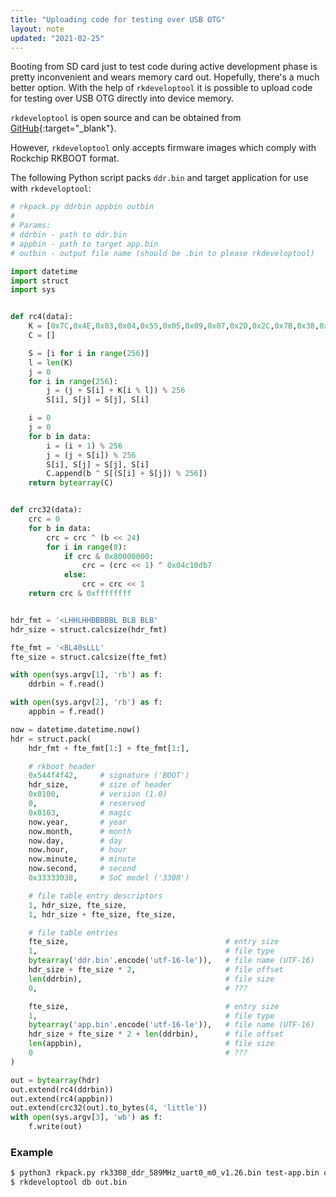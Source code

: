 ```yaml
---
title: "Uploading code for testing over USB OTG"
layout: note
updated: "2021-02-25"
---
```


Booting from SD card just to test code during active development phase is pretty inconvenient and wears memory card out. Hopefully, there's a much better option. With the help of `rkdeveloptool` it is possible to upload code for testing over USB OTG directly into device memory.

`rkdeveloptool` is open source and can be obtained from [GitHub](https://github.com/rockchip-linux/rkdeveloptool){:target="_blank"}.

However, `rkdeveloptool` only accepts firmware images which comply with Rockchip RKBOOT format.

The following Python script packs `ddr.bin` and target application for use with `rkdeveloptool`:

```python
# rkpack.py ddrbin appbin outbin
#
# Params:
# ddrbin - path to ddr.bin
# appbin - path to target app.bin
# outbin - output file name (should be .bin to please rkdeveloptool)

import datetime
import struct
import sys


def rc4(data):
    K = [0x7C,0x4E,0x03,0x04,0x55,0x05,0x09,0x07,0x2D,0x2C,0x7B,0x38,0x17,0x0D,0x17,0x11]
    C = []

    S = [i for i in range(256)]
    l = len(K)
    j = 0
    for i in range(256):
        j = (j + S[i] + K[i % l]) % 256
        S[i], S[j] = S[j], S[i]

    i = 0
    j = 0
    for b in data:
        i = (i + 1) % 256
        j = (j + S[i]) % 256
        S[i], S[j] = S[j], S[i]
        C.append(b ^ S[(S[i] + S[j]) % 256])
    return bytearray(C)


def crc32(data):
    crc = 0
    for b in data:
        crc = crc ^ (b << 24)
        for i in range(8):
            if crc & 0x80000000:
                crc = (crc << 1) ^ 0x04c10db7
            else:
                crc = crc << 1
    return crc & 0xffffffff


hdr_fmt = '<LHHLHHBBBBBL BLB BLB'
hdr_size = struct.calcsize(hdr_fmt)

fte_fmt = '<BL40sLLL'
fte_size = struct.calcsize(fte_fmt)

with open(sys.argv[1], 'rb') as f:
    ddrbin = f.read()

with open(sys.argv[2], 'rb') as f:
    appbin = f.read()

now = datetime.datetime.now()
hdr = struct.pack(
    hdr_fmt + fte_fmt[1:] + fte_fmt[1:],

    # rkboot header
    0x544f4f42,     # signature ('BOOT')
    hdr_size,       # size of header
    0x0100,         # version (1.0)
    0,              # reserved
    0x0103,         # magic
    now.year,       # year
    now.month,      # month
    now.day,        # day
    now.hour,       # hour
    now.minute,     # minute
    now.second,     # second
    0x33333038,     # SoC model ('3308')

    # file table entry descriptors
    1, hdr_size, fte_size,
    1, hdr_size + fte_size, fte_size,

    # file table entries
    fte_size,                                   # entry size
    1,                                          # file type
    bytearray('ddr.bin'.encode('utf-16-le')),   # file name (UTF-16)
    hdr_size + fte_size * 2,                    # file offset
    len(ddrbin),                                # file size
    0,                                          # ???

    fte_size,                                   # entry size
    1,                                          # file type
    bytearray('app.bin'.encode('utf-16-le')),   # file name (UTF-16)
    hdr_size + fte_size * 2 + len(ddrbin),      # file offset
    len(appbin),                                # file size
    0                                           # ???
)

out = bytearray(hdr)
out.extend(rc4(ddrbin))
out.extend(rc4(appbin))
out.extend(crc32(out).to_bytes(4, 'little'))
with open(sys.argv[3], 'wb') as f:
    f.write(out)
```

### Example

```bash
$ python3 rkpack.py rk3308_ddr_589MHz_uart0_m0_v1.26.bin test-app.bin out.bin
$ rkdeveloptool db out.bin
```
